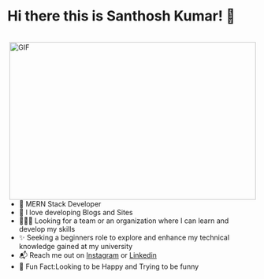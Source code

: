 # Hi there this is Santhosh Kumar! 👋
<br>

<img align="right" alt="GIF" src="https://i.pinimg.com/originals/e4/26/70/e426702edf874b181aced1e2fa5c6cde.gif" width="500" height="320" />

* 👻 MERN Stack Developer
* 💙 I love developing Blogs and Sites
* 🧑‍🤝‍🧑 Looking for a team or an organization where I can learn and develop my skills
* ✨ Seeking a beginners role to explore and enhance my technical knowledge gained at my university
* 📬 Reach me out on [Instagram](https://www.instagram.com/santhosh_kumar_08/) or [Linkedin](https://www.linkedin.com/in/santhosh-kumar-8039651ba) 
* 🐤 Fun Fact:Looking to be Happy and Trying to be funny







